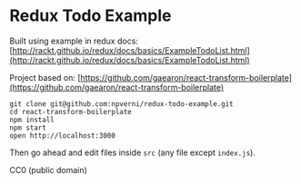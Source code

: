 Redux Todo Example
=====================

Built using example in redux docs: [http://rackt.github.io/redux/docs/basics/ExampleTodoList.html](http://rackt.github.io/redux/docs/basics/ExampleTodoList.html)

Project based on: [https://github.com/gaearon/react-transform-boilerplate](https://github.com/gaearon/react-transform-boilerplate)

```
git clone git@github.com:npverni/redux-todo-example.git
cd react-transform-boilerplate
npm install
npm start
open http://localhost:3000
```

Then go ahead and edit files inside `src` (any file except `index.js`).

CC0 (public domain)
